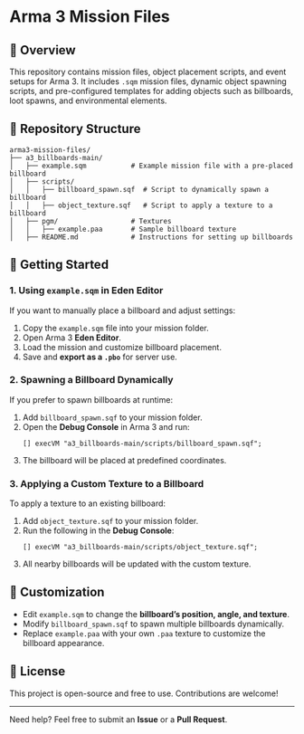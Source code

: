 # Arma 3 Mission Files

## 📌 Overview
This repository contains mission files, object placement scripts, and event setups for Arma 3. It includes `.sqm` mission files, dynamic object spawning scripts, and pre-configured templates for adding objects such as billboards, loot spawns, and environmental elements.

## 📂 Repository Structure
```
arma3-mission-files/
├── a3_billboards-main/
│   ├── example.sqm           # Example mission file with a pre-placed billboard
│   ├── scripts/
│   │   ├── billboard_spawn.sqf  # Script to dynamically spawn a billboard
│   │   ├── object_texture.sqf   # Script to apply a texture to a billboard
│   ├── pgm/                  # Textures
│   │   ├── example.paa       # Sample billboard texture
│   ├── README.md             # Instructions for setting up billboards
```

## 🚀 Getting Started

### **1. Using `example.sqm` in Eden Editor**
If you want to manually place a billboard and adjust settings:
1. Copy the `example.sqm` file into your mission folder.
2. Open Arma 3 **Eden Editor**.
3. Load the mission and customize billboard placement.
4. Save and **export as a `.pbo`** for server use.

### **2. Spawning a Billboard Dynamically**
If you prefer to spawn billboards at runtime:
1. Add `billboard_spawn.sqf` to your mission folder.
2. Open the **Debug Console** in Arma 3 and run:
   ```sqf
   [] execVM "a3_billboards-main/scripts/billboard_spawn.sqf";
   ```
3. The billboard will be placed at predefined coordinates.

### **3. Applying a Custom Texture to a Billboard**
To apply a texture to an existing billboard:
1. Add `object_texture.sqf` to your mission folder.
2. Run the following in the **Debug Console**:
   ```sqf
   [] execVM "a3_billboards-main/scripts/object_texture.sqf";
   ```
3. All nearby billboards will be updated with the custom texture.

## 🔧 Customization
- Edit `example.sqm` to change the **billboard’s position, angle, and texture**.
- Modify `billboard_spawn.sqf` to spawn multiple billboards dynamically.
- Replace `example.paa` with your own `.paa` texture to customize the billboard appearance.

## 📜 License
This project is open-source and free to use. Contributions are welcome!

---

Need help? Feel free to submit an **Issue** or a **Pull Request**. 

